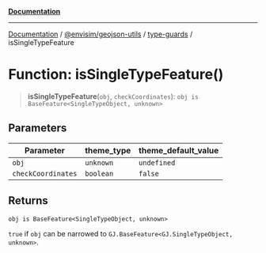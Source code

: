 [**Documentation**](../../../../README.md)

---

[Documentation](../../../../README.md) / [@envisim/geojson-utils](../../README.md) / [type-guards](../README.md) / isSingleTypeFeature

# Function: isSingleTypeFeature()

> **isSingleTypeFeature**(`obj`, `checkCoordinates`): `obj is BaseFeature<SingleTypeObject, unknown>`

## Parameters

| Parameter          | theme_type | theme_default_value |
| ------------------ | ---------- | ------------------- |
| `obj`              | `unknown`  | `undefined`         |
| `checkCoordinates` | `boolean`  | `false`             |

## Returns

`obj is BaseFeature<SingleTypeObject, unknown>`

`true` if `obj` can be narrowed to `GJ.BaseFeature<GJ.SingleTypeObject, unknown>`.
